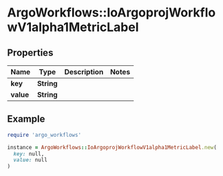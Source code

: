 # ArgoWorkflows::IoArgoprojWorkflowV1alpha1MetricLabel

## Properties

| Name | Type | Description | Notes |
| ---- | ---- | ----------- | ----- |
| **key** | **String** |  |  |
| **value** | **String** |  |  |

## Example

```ruby
require 'argo_workflows'

instance = ArgoWorkflows::IoArgoprojWorkflowV1alpha1MetricLabel.new(
  key: null,
  value: null
)
```

